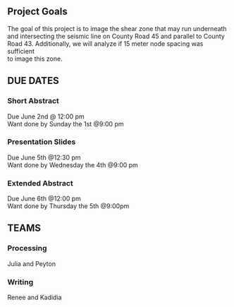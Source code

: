 ## Project Goals
The goal of this project is to image the shear zone that may run underneath  
and intersecting the seismic line on County Road 45 and parallel to County   
Road 43. Additionally, we will analyze if 15 meter node spacing was sufficient  
to image this zone.
## DUE DATES
### Short Abstract
Due June 2nd @ 12:00 pm  
Want done by Sunday the 1st @9:00 pm  
  
### Presentation Slides
Due June 5th @12:30 pm  
Want done by Wednesday the 4th @9:00 pm  
  
### Extended Abstract  
Due June 6th @12:00 pm  
Want done by Thursday the 5th @9:00pm  

## TEAMS
### Processing
Julia and Peyton  
### Writing
Renee and Kadidia  
